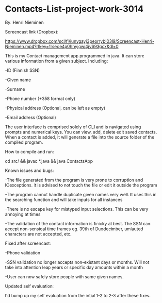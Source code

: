 # Contacts-List-project-work-3014

By: Henri Nieminen

Screencast link (Dropbox):

https://www.dropbox.com/scl/fi/iunvgayj3peorrybl03l9/Screencast-Henri-Nieminen.mp4?rlkey=1rseoe4p0hnyjqwj4jv693gcx&dl=0

This is my Contact management app programmed in java. It can store various information from a given subject. Including:

-ID (Finnish SSN)

-Given name

-Surname

-Phone number (+358 format only)

-Physical address (Optional, can be left as empty)

-Email address    (Optional)


The user interface is comprised solely of CLI and is navigated using prompts and numerical keys. You can view, add, delete
edit saved contacts. When a contact is added, it will generate a file into the source folder of the compiled program.


How to compile and run:

cd src/ && javac *.java && java ContactsApp



Known issues and bugs:

-The file generated from the program is very prone to corruption and IOexceptions. It is advised to not touch the file or edit it outside the program

-The program cannot handle duplicate given names very well. It uses this in the searching function and will take inputs for all instances

-There is no escape key for mistyped input selections. This can be very annoying at times

-The validation of the contact information is finicky at best. The SSN can accept non-sensical time frames eg. 39th of Duodecimber,
umlauted characters are not accepted, etc.


Fixed after screencast:

-Phone validation

-SSN validation no longer accepts non-existant days or months. Will not take into attention leap years or specific day amounts within a month 

-User can now safely store people with same given names.


Updated self evaluation:

I'd bump up my self evaluation from the intial 1-2 to 2-3 after these fixes.